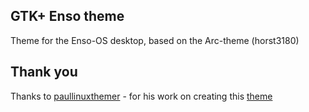 ## GTK+ Enso theme   

Theme for the Enso-OS desktop, based on the Arc-theme (horst3180)

## Thank you 

Thanks to [paullinuxthemer](https://github.com/paullinuxthemer) - for his work on creating this [theme](https://github.com/paullinuxthemer/Enso-theme)